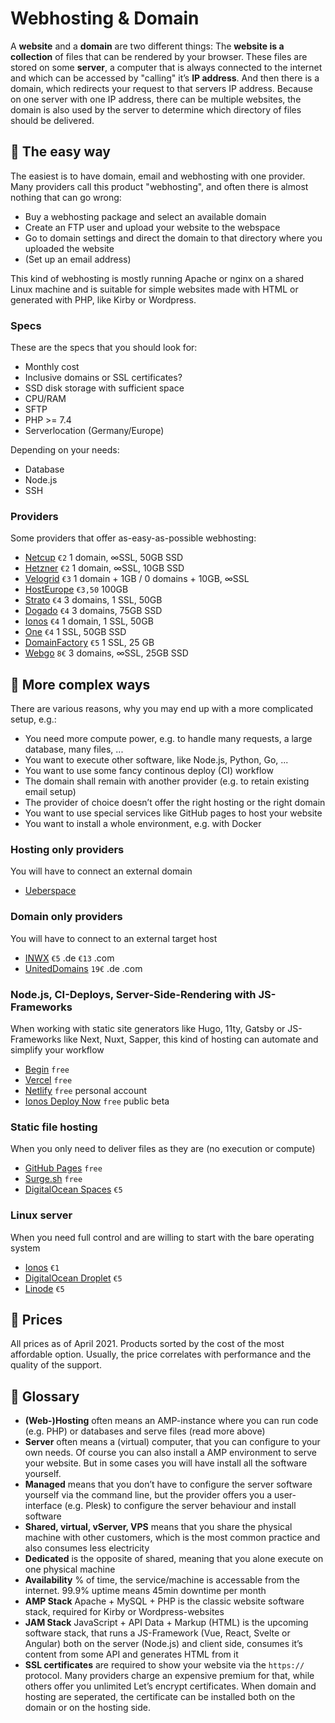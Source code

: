 # Webhosting & Domain

A **website** and a **domain** are two different things: The **website is a collection** of files that can be rendered by your browser. These files are stored on some **server**, a computer that is always connected to the internet and which can be accessed by "calling" it’s **IP address**. And then there is a domain, which redirects your request to that servers IP address. Because on one server with one IP address, there can be multiple websites, the domain is also used by the server to determine which directory of files should be delivered.

## 🌱 The easy way
The easiest is to have domain, email and webhosting with one provider. Many providers call this product "webhosting", and often there is almost nothing that can go wrong:
- Buy a webhosting package and select an available domain
- Create an FTP user and upload your website to the webspace
- Go to domain settings and direct the domain to that directory where you uploaded the website
- (Set up an email address)

This kind of webhosting is mostly running Apache or nginx on a shared Linux machine and is suitable for simple websites made with HTML or generated with PHP, like Kirby or Wordpress.

### Specs
These are the specs that you should look for:
- Monthly cost
- Inclusive domains or SSL certificates?
- SSD disk storage with sufficient space
- CPU/RAM
- SFTP
- PHP >= 7.4
- Serverlocation (Germany/Europe)

Depending on your needs:
- Database
- Node.js
- SSH

### Providers
Some providers that offer as-easy-as-possible webhosting:
- [Netcup](https://www.netcup.de/hosting/)
`€2` 1 domain, ∞SSL, 50GB SSD
- [Hetzner](https://www.hetzner.com/de/webhosting)
`€2` 1 domain, ∞SSL, 10GB SSD
- [Velogrid](https://www.velogrid.com/)
`€3` 1 domain + 1GB / 0 domains + 10GB, ∞SSL
- [HostEurope](https://www.hosteurope.de/webhosting-loesungen/)
`€3,50` 100GB
- [Strato](https://www.strato.de/hosting/)
`€4` 3 domains, 1 SSL, 50GB
- [Dogado](https://www.dogado.de/website/hosting)
`€4` 3 domains, 75GB SSD
- [Ionos](https://www.ionos.de/hosting/webhosting)
`€4` 1 domain, 1 SSL, 50GB
- [One](https://www.one.com/de/#PlansAndPrices)
`€4` 1 SSL, 50GB SSD
- [DomainFactory](https://www.df.eu/de/webhosting/)
`€5` 1 SSL, 25 GB
- [Webgo](https://www.webgo.de/ssd-webhosting/)
`8€` 3 domains, ∞SSL, 25GB SSD

## 🌳 More complex ways

There are various reasons, why you may end up with a more complicated setup, e.g.:
- You need more compute power, e.g. to handle many requests, a large database, many files, ...
- You want to execute other software, like Node.js, Python, Go, ...
- You want to use some fancy continous deploy (CI) workflow
- The domain shall remain with another provider (e.g. to retain existing email setup)
- The provider of choice doesn’t offer the right hosting or the right domain
- You want to use special services like GitHub pages to host your website
- You want to install a whole environment, e.g. with Docker

### Hosting only providers
You will have to connect an external domain
- [Ueberspace](https://uberspace.de)

### Domain only providers
You will have to connect to an external target host
- [INWX](https://www.inwx.de/de) `€5` .de `€13` .com
- [UnitedDomains](https://www.united-domains.de/domain-registrieren/preisliste/) `19€` .de .com

### Node.js, CI-Deploys, Server-Side-Rendering with JS-Frameworks
When working with static site generators like Hugo, 11ty, Gatsby or JS-Frameworks like Next, Nuxt, Sapper, this kind of hosting can automate and simplify your workflow
- [Begin](https://begin.com) `free`
- [Vercel](https://vercel.com) `free`
- [Netlify](https://www.netlify.com) `free` personal account
- [Ionos Deploy Now](https://www.ionos.de/hosting/deploy-now) `free` public beta

### Static file hosting
When you only need to deliver files as they are (no execution or compute)
- [GitHub Pages](https://pages.github.com) `free`
- [Surge.sh](https://surge.sh) `free`
- [DigitalOcean Spaces](https://www.digitalocean.com/products/spaces/) `€5`

### Linux server
When you need full control and are willing to start with the bare operating system
- [Ionos](https://www.ionos.de/server/vps#tarife) `€1`
- [DigitalOcean Droplet](https://www.digitalocean.com/products/droplets/) `€5`
- [Linode](https://www.linode.com/products/shared/) `€5`

## 💸 Prices
All prices as of April 2021. Products sorted by the cost of the most affordable option. Usually, the price correlates with performance and the quality of the support.

## 📒 Glossary
- **(Web-)Hosting** often means an AMP-instance where you can run code (e.g. PHP) or databases and serve files (read more above)
- **Server** often means a (virtual) computer, that you can configure to your own needs. Of course you can also install a AMP environment to serve your website. But in some cases you will have install all the software yourself.
- **Managed** means that you don’t have to configure the server software yourself via the command line, but the provider offers you a user-interface (e.g. Plesk) to configure the server behaviour and install software
- **Shared, virtual, vServer, VPS** means that you share the physical machine with other customers, which is the most common practice and also consumes less electricity
- **Dedicated** is the opposite of shared, meaning that you alone execute on one physical machine
- **Availability** % of time, the service/machine is accessable from the internet. 99.9% uptime means 45min downtime per month
- **AMP Stack** Apache + MySQL + PHP is the classic website software stack, required for Kirby or Wordpress-websites
- **JAM Stack** JavaScript + API Data + Markup (HTML) is the upcoming software stack, that runs a JS-Framework (Vue, React, Svelte or Angular) both on the server (Node.js) and client side, consumes it’s content from some API and generates HTML from it
- **SSL certificates** are required to show your website via the `https://` protocol. Many providers charge an expensive premium for that, while others offer you unlimited Let’s encrypt certificates. When domain and hosting are seperated, the certificate can be installed both on the domain or on the hosting side.
